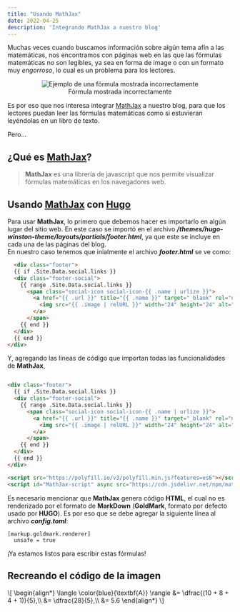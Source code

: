 ```yaml
---
title: "Usando MathJax"
date: 2022-04-25
description: 'Integrando MathJax a nuestro blog'
---
```


Muchas veces cuando buscamos información sobre algún tema afín a las matemáticas, nos encontramos con páginas web en las que las fórmulas matemáticas no son legibles, ya sea en forma de image o con un formato muy _engorroso_, lo cual es un problema para los lectores.

<figure style="text-align: center;">
  <img syle="display: inline-block; margin-left: auto; margin-right: auto;" src="https://user-images.githubusercontent.com/57697020/165169177-e3755a5a-e027-4f9e-9510-444bed83fa4e.png" alt="Ejemplo de una fórmula mostrada incorrectamente">
  <figcaption>Fórmula mostrada incorrectamente</figcaption>
</figure>

Es por eso que nos interesa integrar [MathJax][mathjax] a nuestro blog, para que los lectores puedan leer las fórmulas matemáticas como si estuvieran leyéndolas en un libro de texto.

Pero...

## ¿Qué es [MathJax][mathjax]?

  > **MathJax** es una librería de javascript que nos permite visualizar
  > fórmulas matemáticas en los navegadores web.

## Usando [MathJax][mathjax] con [Hugo][hugo]

Para usar **MathJax**, lo primero que debemos hacer es importarlo en algún lugar del sitio web. En este caso se importó en el archivo **_/themes/hugo-winston-theme/layouts/partials/footer.html_**, ya que este se incluye en cada una de las páginas del blog.  
En nuestro caso tenemos que inialmente el archivo **_footer.html_** se ve como:
```html
  <div class="footer">
  {{ if .Site.Data.social.links }}
  <div class="footer-social">
    {{ range .Site.Data.social.links }}
      <span class="social-icon social-icon-{{ .name | urlize }}">
        <a href="{{ .url }}" title="{{ .name }}" target="_blank" rel="noopener">
          <img src="{{ .image | relURL }}" width="24" height="24" alt="{{ .name }}"/>
        </a>
      </span>
    {{ end }}
  </div>
  {{ end }}
</div>
```

Y, agregando las líneas de código que importan todas las funcionalidades de **MathJax**,

```html

<div class="footer">
  {{ if .Site.Data.social.links }}
  <div class="footer-social">
    {{ range .Site.Data.social.links }}
      <span class="social-icon social-icon-{{ .name | urlize }}">
        <a href="{{ .url }}" title="{{ .name }}" target="_blank" rel="noopener">
          <img src="{{ .image | relURL }}" width="24" height="24" alt="{{ .name }}"/>
        </a>
      </span>
    {{ end }}
  </div>
  {{ end }}
</div>

<script src="https://polyfill.io/v3/polyfill.min.js?features=es6"></script>
<script id="MathJax-script" async src="https://cdn.jsdelivr.net/npm/mathjax@3/es5/tex-mml-chtml.js"></script>
```

Es necesario mencionar que **MathJax** genera código **HTML**, el cual no es renderizado por el formato de **MarkDown** (**GoldMark**, formato por defecto usado por **HUGO**). Es por eso que se debe agregar la siguiente línea al archivo **_config.toml_**:

```
[markup.goldmark.renderer]
  unsafe = true
```

¡Ya estamos listos para escribir estas fórmulas!

## Recreando el código de la imagen

<div>
  \[
    \begin{align*}
      \langle \color{blue}{\textbf{A}} \rangle &= \dfrac{(10 + 8 + 4 + 1)}{5},\\
      &= \dfrac{28}{5},\\
      &= 5.6
    \end{align*}
  \]
</div>

[mathjax]: https://www.mathjax.org/
[hugo]: https://gohugo.io/
